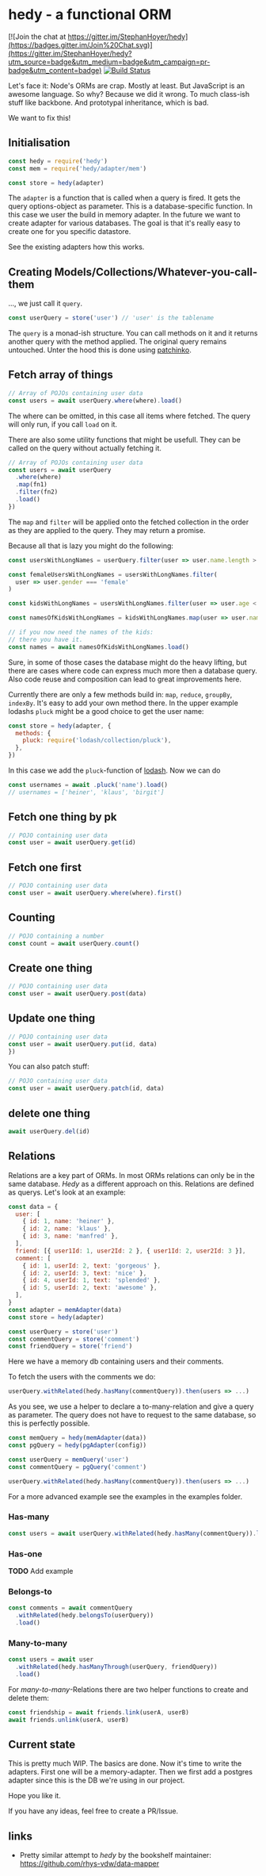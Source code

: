 # hedy - a functional ORM

[![Join the chat at https://gitter.im/StephanHoyer/hedy](https://badges.gitter.im/Join%20Chat.svg)](https://gitter.im/StephanHoyer/hedy?utm_source=badge&utm_medium=badge&utm_campaign=pr-badge&utm_content=badge)
[![Build Status](https://travis-ci.org/StephanHoyer/hedy.svg)](https://travis-ci.org/StephanHoyer/hedy)

Let's face it: Node's ORMs are crap. Mostly at least. But JavaScript is an
awesome language. So why? Because we did it wrong. To much class-ish stuff like
backbone. And prototypal inheritance, which is bad.

We want to fix this!

## Initialisation

```javascript
const hedy = require('hedy')
const mem = require('hedy/adapter/mem')

const store = hedy(adapter)
```

The `adapter` is a function that is called when a query is fired. It gets
the query options-object as parameter. This is a database-specific function. In
this case we user the build in memory adapter. In the future we want to create
adapter for various databases. The goal is that it's really easy to create one for you
specific datastore.

See the existing adapters how this works.

## Creating Models/Collections/Whatever-you-call-them

..., we just call it `query`.

```javascript
const userQuery = store('user') // 'user' is the tablename
```

The `query` is a monad-ish structure. You can call methods on it and it returns
another query with the method applied. The original query remains untouched.
Unter the hood this is done using
[patchinko](https://github.com/barneycarroll/patchinko).

## Fetch array of things

```javascript
// Array of POJOs containing user data
const users = await userQuery.where(where).load()
```

The where can be omitted, in this case all items where fetched. The query will
only run, if you call `load` on it.

There are also some utility functions that might be usefull. They can be called
on the query without actually fetching it.

```javascript
// Array of POJOs containing user data
const users = await userQuery
  .where(where)
  .map(fn1)
  .filter(fn2)
  .load()
})
```

The `map` and `filter` will be applied onto the fetched collection in the order as
they are applied to the query. They may return a promise.

Because all that is lazy you might do the following:

```javascript
const usersWithLongNames = userQuery.filter(user => user.name.length > 10)

const femaleUsersWithLongNames = usersWithLongNames.filter(
  user => user.gender === 'female'
)

const kidsWithLongNames = usersWithLongNames.filter(user => user.age < 10)

const namesOfKidsWithLongNames = kidsWithLongNames.map(user => user.name)

// if you now need the names of the kids:
// there you have it.
const names = await namesOfKidsWithLongNames.load()
```

Sure, in some of those cases the database might do the heavy lifting, but there are
cases where code can express much more then a database query. Also code reuse
and composition can lead to great improvements here.

Currently there are only a few methods build in: `map`, `reduce`, `groupBy`,
`indexBy`. It's easy to add your own method there. In the upper example lodashs
`pluck` might be a good choice to get the user name:

```javascript
const store = hedy(adapter, {
  methods: {
    pluck: require('lodash/collection/pluck'),
  },
})
```

In this case we add the `pluck`-function of
[lodash](https://lodash.com/docs#pluck). Now we can do

```javascript
const usernames = await .pluck('name').load()
// usernames = ['heiner', 'klaus', 'birgit']
```

## Fetch one thing by pk

```javascript
// POJO containing user data
const user = await userQuery.get(id)
```

## Fetch one first

```javascript
// POJO containing user data
const user = await userQuery.where(where).first()
```

## Counting

```javascript
// POJO containing a number
const count = await userQuery.count()
```

## Create one thing

```javascript
// POJO containing user data
const user = await userQuery.post(data)
```

## Update one thing

```javascript
// POJO containing user data
const user = await userQuery.put(id, data)
})
```

You can also patch stuff:

```javascript
// POJO containing user data
const user = await userQuery.patch(id, data)
```

## delete one thing

```javascript
await userQuery.del(id)
```

## Relations

Relations are a key part of ORMs. In most ORMs relations can only be in the same
database. _Hedy_ as a different approach on this. Relations are defined as
querys. Let's look at an example:

```javascript
const data = {
  user: [
    { id: 1, name: 'heiner' },
    { id: 2, name: 'klaus' },
    { id: 3, name: 'manfred' },
  ],
  friend: [{ user1Id: 1, user2Id: 2 }, { user1Id: 2, user2Id: 3 }],
  comment: [
    { id: 1, userId: 2, text: 'gorgeous' },
    { id: 2, userId: 3, text: 'nice' },
    { id: 4, userId: 1, text: 'splended' },
    { id: 5, userId: 2, text: 'awesome' },
  ],
}
const adapter = memAdapter(data)
const store = hedy(adapter)

const userQuery = store('user')
const commentQuery = store('comment')
const friendQuery = store('friend')
```

Here we have a memory db containing users and their comments.

To fetch the users with the comments we do:

```javascript
userQuery.withRelated(hedy.hasMany(commentQuery)).then(users => ...)
```

As you see, we use a helper to declare a to-many-relation and give a query as
parameter. The query does not have to request to the same database, so this is
perfectly possible.

```javascript
const memQuery = hedy(memAdapter(data))
const pgQuery = hedy(pgAdapter(config))

const userQuery = memQuery('user')
const commentQuery = pgQuery('comment')

userQuery.withRelated(hedy.hasMany(commentQuery)).then(users => ...)
```

For a more advanced example see the examples in the examples folder.

### Has-many

```javascript
const users = await userQuery.withRelated(hedy.hasMany(commentQuery)).load()
```

### Has-one

**TODO** Add example

### Belongs-to

```javascript
const comments = await commentQuery
  .withRelated(hedy.belongsTo(userQuery))
  .load()
```

### Many-to-many

```javascript
const users = await user
  .withRelated(hedy.hasManyThrough(userQuery, friendQuery))
  .load()
```

For _many-to-many_-Relations there are two helper functions to create and delete
them:

```javascript
const friendship = await friends.link(userA, userB)
await friends.unlink(userA, userB)
```

## Current state

This is pretty much WIP. The basics are done. Now it's time to write the
adapters. First one will be a memory-adapter. Then we first add a postgres
adapter since this is the DB we're using in our project.

Hope you like it.

If you have any ideas, feel free to create a PR/Issue.

## links

- Pretty similar attempt to _hedy_ by the bookshelf maintainer: https://github.com/rhys-vdw/data-mapper
